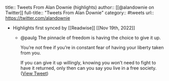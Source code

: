 title:: Tweets From Alan Downie (highlights)
author:: [[@alandownie on Twitter]]
full-title:: "Tweets From Alan Downie"
category:: #tweets
url:: https://twitter.com/alandownie

- Highlights first synced by [[Readwise]] [[Nov 19th, 2022]]
	- @paulg The pinnacle of freedom is having the choice to give it up.
	  
	  You’re not free if you’re in constant fear of having your liberty taken from you.
	  
	  If you can give it up willingly, knowing you won’t need to fight to have it returned, only then can you say you live in a free society. ([View Tweet](https://twitter.com/alandownie/status/1433995679228051458))